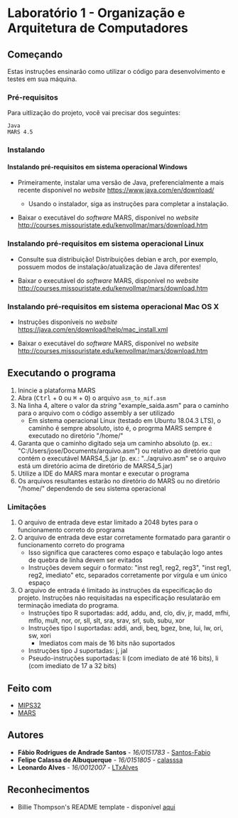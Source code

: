 # Laboratório 1 - Organização e Arquitetura de Computadores

## Começando

Estas instruções ensinarão como utilizar o código para desenvolvimento e testes em sua máquina.

### Pré-requisitos

Para uitlização do projeto, você vai precisar dos seguintes:

```none
Java
MARS 4.5
```

### Instalando

#### Instalando pré-requisitos em sistema operacional Windows

* Primeiramente, instalar uma versão de Java, preferencialmente a mais recente disponível no _website_ <https://www.java.com/en/download/>
  * Usando o instalador, siga as instruções para completar a instalação.

* Baixar o executável do _software_ MARS, disponível no _website_ <http://courses.missouristate.edu/kenvollmar/mars/download.htm>

### Instalando pré-requisitos em sistema operacional Linux

* Consulte sua distribuição! Distribuições debian e arch, por exemplo, possuem modos de instalação/atualização de Java diferentes!

* Baixar o executável do _software_ MARS, disponível no _website_ <http://courses.missouristate.edu/kenvollmar/mars/download.htm>

### Instalando pré-requisitos em sistema operacional Mac OS X

* Instruções disponíveis no _website_ <https://java.com/en/download/help/mac_install.xml>

* Baixar o executável do _software_ MARS, disponível no _website_ <http://courses.missouristate.edu/kenvollmar/mars/download.htm>

## Executando o programa

1. Inincie a plataforma MARS
2. Abra (<kbd>Ctrl</kbd> + <kbd>O</kbd> ou <kbd>&#8984;</kbd> + <kbd>O</kbd>) o arquivo `asm_to_mif.asm`
3. Na linha 4, altere o valor da _string_ "example_saida.asm" para o caminho para o arquivo com o código assembly a ser utilizado
    * Em sistema operacional Linux (testado em Ubuntu 18.04.3 LTS), o caminho é sempre absoluto, isto é, o progrma MARS sempre é executado no diretório "/home/"
4. Garanta que o caminho digitado seja um caminho absoluto (p. ex.: "C:/Users/jose/Documents/arquivo.asm") ou relativo ao diretório que contém o executável MARS4_5.jar (p. ex.: "../aqruivo.asm" se o arquivo está um diretório acima de diretório de MARS4_5.jar)
5. Utilize a IDE do MARS mara montar e executar o programa
6. Os arquivos resultantes estarão no diretório do MARS ou no diretório "/home/" dependendo de seu sistema operacional

### Limitações

1. O arquivo de entrada deve estar limitado a 2048 bytes para o funcionamento correto do programa
2. O arquivo de entrada deve estar corretamente formatado para garantir o funcionamento correto do programa
    * Isso significa que caracteres como espaço e tabulação logo antes de quebra de linha devem ser evitados
    * Instruções devem seguir o formato: "inst reg1, reg2, reg3", "inst reg1, reg2, imediato" etc, separados corretamente por vírgula e um único espaço
3. O arquivo de entrada é limitado às instruções da especificação do projeto. Instruções não requisitadas na especificação resulatarão em terminação imediata do programa.
    * Instruções tipo R suportadas: add, addu, and, clo, div, jr, madd, mfhi, mflo, mult, nor, or, sll, slt, sra, srav, srl, sub, subu, xor
    * Instruções tipo I suportadas: addi, andi, beq, bgez, bne, lui, lw, ori, sw, xori
        * Imediatos com mais de 16 bits não suportados
    * Instruções tipo J suportadas: j, jal
    * Pseudo-instruções suportadas: li (com imediato de até 16 bits), li (com imediato de 17 a 32 bits)

## Feito com

* [MIPS32](https://www.mips.com/products/architectures/mips32-2/)
* [MARS](http://courses.missouristate.edu/kenvollmar/mars/)

## Autores

* **Fábio Rodrigues de Andrade Santos** - *16/0151783* - [Santos-Fabio](https://github.com/Santos-Fabio "GitHub de Fábio")
* **Felipe Calassa de Albuquerque** - *16/0151805* - [calasssa](https://github.com/calasssa "GitHub de Felipe")
* **Leonardo Alves** - *16/0012007* - [LTxAlves](https://github.com/LTxAlves "GitHub de Leonardo")

## Reconhecimentos

* Billie Thompson's README template - disponível [aqui](https://gist.github.com/PurpleBooth/109311bb0361f32d87a2#file-readme-template-md)
